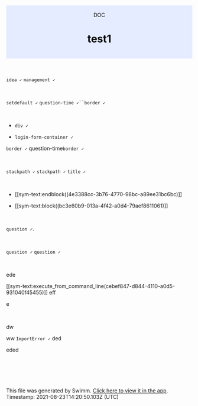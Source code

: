 <div align="center" style="background-color: #e5ecff; color: black"><br/><div>DOC</div><h1>test1</h1><br/></div>
<br/>

<br/>

`idea ✓` `management ✓`

<br/>

`setdefault ✓` `question-time ✓``border ✓`

<br/>

*   `div ✓`
    
*   `login-form-container ✓`
    

`border ✓` question-time`border ✓`

<br/>

`stackpath ✓` `stackpath ✓` `title ✓`

<br/>

*   [[sym-text:endblock((4e3388cc-3b76-4770-98bc-a89ee31bc6bc)]]
    
*   [[sym-text:block((bc3e60b9-013a-4f42-a0d4-79aef8611061)]]

<br/>

`question ✓`.

<br/>

`question ✓` `question ✓`

<br/>

ede

[[sym-text:execute_from_command_line(cebef847-d844-4110-a0d5-931040f45455)]] eff

e

<br/>

dw

ww `ImportError ✓` ded

eded

<br/>

<br/><br/>

This file was generated by Swimm. [Click here to view it in the app](http://localhost:5000/#/repos/U0sVB7lC9at5XPOW1TBW/docs/noxRMNw8L37GYV6RyfOc). Timestamp: 2021-08-23T14:20:50.103Z (UTC)